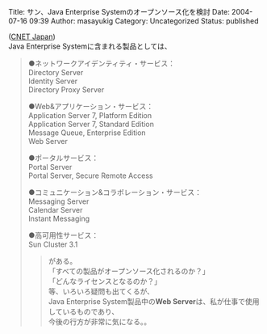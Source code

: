 Title: サン、Java Enterprise Systemのオープンソース化を検討
Date: 2004-07-16 09:39
Author: masayukig
Category: Uncategorized
Status: published

([CNET
Japan](http://japan.cnet.com/news/ent/story/0,2000047623,20069874,00.htm))  
Java Enterprise Systemに含まれる製品としては、  

> ●ネットワークアイデンティティ・サービス：  
> Directory Server  
> Identity Server  
> Directory Proxy Server
>
> ●Web&アプリケーション・サービス：  
> Application Server 7, Platform Edition  
> Application Server 7, Standard Edition  
> Message Queue, Enterprise Edition  
> Web Server
>
> ●ポータルサービス：  
> Portal Server  
> Portal Server, Secure Remote Access
>
> ●コミュニケーション&コラボレーション・サービス：  
> Messaging Server  
> Calendar Server  
> Instant Messaging
>
> ●高可用性サービス：  
> Sun Cluster 3.1  
>
> > がある。  
> > 「すべての製品がオープンソース化されるのか？」  
> > 「どんなライセンスとなるのか？」  
> > 等、いろいろ疑問も出てくるが、  
> > Java Enterprise System製品中の**Web
> > Server**は、私が仕事で使用しているものであり、  
> > 今後の行方が非常に気になる。。

